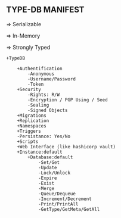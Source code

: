 ## TYPE-DB MANIFEST

=> Serializable

=> In-Memory

=> Strongly Typed

	+TypeDB

		+Authentification
			-Anonymous
			-Username/Password
			-Token
		+Security
			-Rights: R/W
			-Encryption / PGP Using / Seed
			-Sealing
			-Signed Objects
		+Migrations
		+Replication
		+Namespaces
		+Triggers
		-Persistance: Yes/No
		+Scripts
		+Web Interface (like hashicorp vault)
		+Instance:default
			+Database:default
				-Set/Get
				-Update
				-Lock/Unlock
				-Expire
				-Exist
				-Merge
				-Queue/Dequeue
				-Increment/Decrement
				-Print/PrintAll
				-GetType/GetMeta/GetAll
